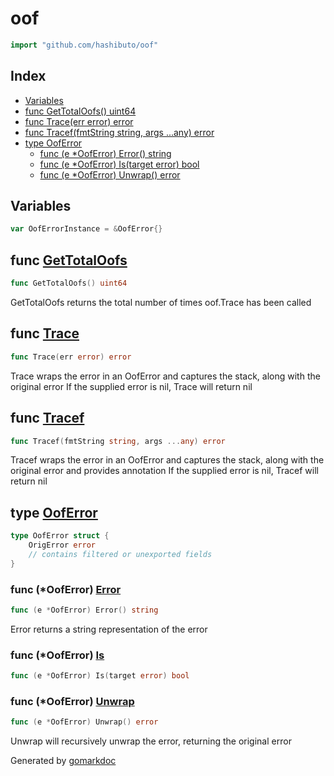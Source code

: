 <!-- Code generated by gomarkdoc. DO NOT EDIT -->

# oof

```go
import "github.com/hashibuto/oof"
```

## Index

- [Variables](<#variables>)
- [func GetTotalOofs() uint64](<#func-gettotaloofs>)
- [func Trace(err error) error](<#func-trace>)
- [func Tracef(fmtString string, args ...any) error](<#func-tracef>)
- [type OofError](<#type-ooferror>)
  - [func (e *OofError) Error() string](<#func-ooferror-error>)
  - [func (e *OofError) Is(target error) bool](<#func-ooferror-is>)
  - [func (e *OofError) Unwrap() error](<#func-ooferror-unwrap>)


## Variables

```go
var OofErrorInstance = &OofError{}
```

## func [GetTotalOofs](<https://github.com/hashibuto/oof/blob/master/oof.go#L20>)

```go
func GetTotalOofs() uint64
```

GetTotalOofs returns the total number of times oof.Trace has been called

## func [Trace](<https://github.com/hashibuto/oof/blob/master/oof.go#L41>)

```go
func Trace(err error) error
```

Trace wraps the error in an OofError and captures the stack, along with the original error If the supplied error is nil, Trace will return nil

## func [Tracef](<https://github.com/hashibuto/oof/blob/master/oof.go#L62>)

```go
func Tracef(fmtString string, args ...any) error
```

Tracef wraps the error in an OofError and captures the stack, along with the original error and provides annotation If the supplied error is nil, Tracef will return nil

## type [OofError](<https://github.com/hashibuto/oof/blob/master/oof.go#L10-L13>)

```go
type OofError struct {
    OrigError error
    // contains filtered or unexported fields
}
```

### func \(\*OofError\) [Error](<https://github.com/hashibuto/oof/blob/master/oof.go#L25>)

```go
func (e *OofError) Error() string
```

Error returns a string representation of the error

### func \(\*OofError\) [Is](<https://github.com/hashibuto/oof/blob/master/oof.go#L29>)

```go
func (e *OofError) Is(target error) bool
```

### func \(\*OofError\) [Unwrap](<https://github.com/hashibuto/oof/blob/master/oof.go#L35>)

```go
func (e *OofError) Unwrap() error
```

Unwrap will recursively unwrap the error, returning the original error



Generated by [gomarkdoc](<https://github.com/princjef/gomarkdoc>)
